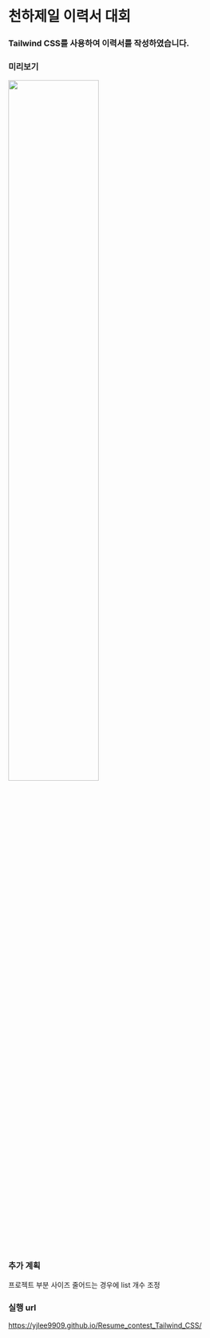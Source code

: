 # 천하제일 이력서 대회

### Tailwind CSS를 사용하여 이력서를 작성하였습니다.

### 미리보기

<img src="https://user-images.githubusercontent.com/63508955/193559790-00e98039-5ec2-480f-b5ef-3fe5ac9c63ad.png" width="60%" height="60%">

### 추가 계획
  프로젝트 부분 사이즈 줄어드는 경우에 list 개수 조정 
### 실행 url
https://yjlee9909.github.io/Resume_contest_Tailwind_CSS/
